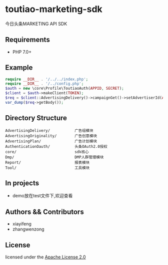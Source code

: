 # toutiao-marketing-sdk
今日头条MARKETING API SDK
## Requirements

- PHP 7.0+

## Example

```php
require __DIR__ . '/../../index.php';
require __DIR__ . '/../config.php';
$auth = new \core\Profile\ToutiaoAuth(APPID, SECRET);
$client = $auth->makeClient(TOKEN);
$req = $client::AdvertisingDelivery()->campaignGet()->setAdvertiserId(ADVERTISER_ID)->send();
var_dump($req->getBody());
```

## Directory Structure
```
AdvertisingDelivery/           广告组模块
AdvertisingOriginality/        广告创意模块
AdvertisingPlan/               广告计划模块
AuthenticationOauth/           头条OAuth2.0授权
core/                          sdk核心
Dmp/                           DMP人群管理模块
Report/                        报表模块
Tool/                          工具模块
```

## In projects

- demo放在test文件下,欢迎查看

## Authors && Contributors

- xiayifeng
- zhangwenzong

## License

licensed under the [Apache License 2.0](https://www.apache.org/licenses/LICENSE-2.0.html)